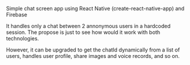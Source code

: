 Simple chat screen app using React Native (create-react-native-app) and Firebase

It handles only a chat between 2 annonymous users in a hardcoded session. The propose is just to see how would it work with both technologies.

However, it can be upgraded to get the chatId dynamically from a list of users, handles user profile, share images and voice records, and so on.
